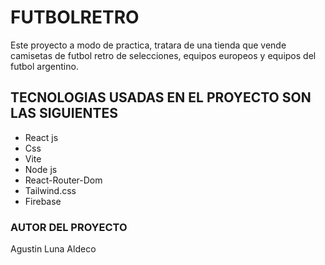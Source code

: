 # FUTBOLRETRO 
Este proyecto a modo de practica, tratara de una tienda que vende camisetas de futbol retro de selecciones, equipos europeos y equipos del futbol argentino. 

## TECNOLOGIAS USADAS EN EL PROYECTO SON LAS SIGUIENTES
- React js
- Css 
- Vite 
- Node js 
- React-Router-Dom 
- Tailwind.css 
- Firebase 


### AUTOR DEL PROYECTO
 Agustin Luna Aldeco 